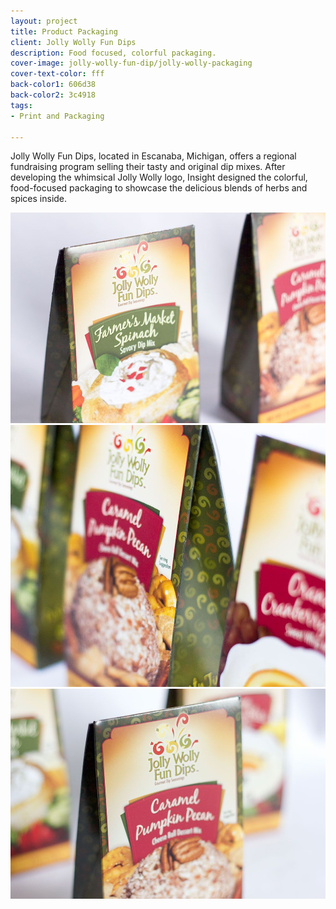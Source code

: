 ```yaml
---
layout: project
title: Product Packaging
client: Jolly Wolly Fun Dips
description: Food focused, colorful packaging.
cover-image: jolly-wolly-fun-dip/jolly-wolly-packaging
cover-text-color: fff
back-color1: 606d38
back-color2: 3c4918
tags:
- Print and Packaging

---
```


Jolly Wolly Fun Dips, located in Escanaba, Michigan, offers a regional fundraising program selling their tasty and original dip mixes. After developing the whimsical Jolly Wolly logo, Insight designed the colorful, food-focused packaging to showcase the delicious blends of herbs and spices inside.

<div class="images">
<img class="full" data-aos="fade-up" data-featherlight="/img/projects/jolly-wolly-fun-dip/jolly-wolly-packaging-2.jpg" src="/img/projects/jolly-wolly-fun-dip/jolly-wolly-packaging-2.jpg" />

<img class="half" data-aos="fade-up" data-featherlight="/img/projects/jolly-wolly-fun-dip/jolly-wolly-packaging-1.jpg" src="/img/projects/jolly-wolly-fun-dip/jolly-wolly-packaging-1.jpg" />

<img class="half" data-aos="fade-up" data-aos-delay="200" data-featherlight="/img/projects/jolly-wolly-fun-dip/jolly-wolly-packaging-3.jpg" src="/img/projects/jolly-wolly-fun-dip/jolly-wolly-packaging-3.jpg" />

</div>
